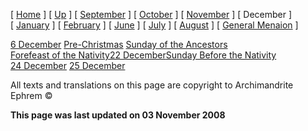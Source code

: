 \[ [Home](index.md) \] \[ [Up](menaion.md) \] \[ [September](sep-int.md) \] \[ [October](oct-int.md) \] \[ [November](nov-int.md) \] \[ December \] \[ [January](jan-int.md) \] \[ [February](february.md) \] \[ [June](Menaion-June.md) \] \[ [July](july1.md) \] \[ [August](aug.md) \] \[ [General Menaion](general.md) \]

[6 December](6_december.md) [Pre-Christmas](pre-christmas.md) [Sunday of the Ancestors](sunday_of_the_ancestors.md) [Forefeast of the Nativity](forefeas.md)[22 December](22dec.md)[Sunday Before the Nativity](sunbefnat.md) [24 December](24dec.md) [25 December](25dec.md)

All texts and translations on this page are copyright to Archimandrite Ephrem ©

**This page was last updated on 03 November 2008**

